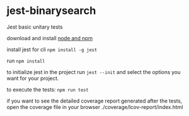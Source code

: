 # jest-binarysearch
Jest basic unitary tests 

download and install [node and npm](https://nodejs.org/en/download)


install jest for cli  `npm install -g jest`


run `npm install`


to initialize jest in the project run `jest --init` and select the options you want for your project.


to execute the tests: `npm run test`

if you want to see the detailed coverage report generated after the tests, open the coverage file in your browser ./coverage/lcov-report/index.html